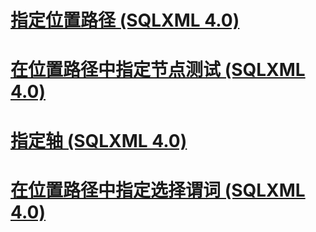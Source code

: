 # [指定位置路径 (SQLXML 4.0)](specifying-a-location-path-sqlxml-4-0.md)
# [在位置路径中指定节点测试 (SQLXML 4.0)](specifying-a-node-test-in-the-location-path-sqlxml-4-0.md)
# [指定轴 (SQLXML 4.0)](specifying-an-axis-sqlxml-4-0.md)
# [在位置路径中指定选择谓词 (SQLXML 4.0)](specifying-selection-predicates-in-the-location-path-sqlxml-4-0.md)
